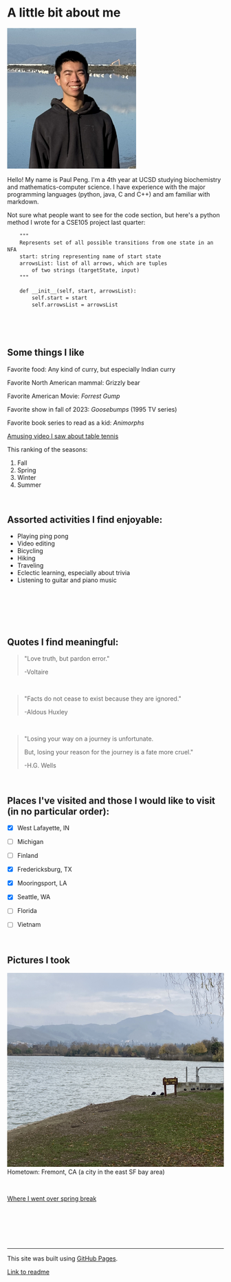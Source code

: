 # A little bit about me

<img src="https://github.com/Gr33nCamper/CS110-SP24LAB1/raw/add-fav-coding-lang/Images/IMG_9715.jpg" alt="image" width="300" height="auto">

Hello! My name is Paul Peng. I'm a 4th year at UCSD studying biochemistry and mathematics-computer science. I have experience with the major programming languages (python, java, C and C++) and am familiar with markdown. 

Not sure what people want to see for the code section, but here's a python method I wrote for a CSE105 project last quarter:
```
    """
    Represents set of all possible transitions from one state in an NFA
    start: string representing name of start state
    arrowsList: list of all arrows, which are tuples
        of two strings (targetState, input)
    """

    def __init__(self, start, arrowsList):
        self.start = start
        self.arrowsList = arrowsList
```

&nbsp;

&nbsp;

## Some things I like

Favorite food: Any kind of curry, but especially Indian curry

Favorite North American mammal: Grizzly bear

Favorite American Movie: _Forrest Gump_

Favorite show in fall of 2023: _Goosebumps_ (1995 TV series)

Favorite book series to read as a kid: _Animorphs_

[Amusing video I saw about table tennis](https://youtu.be/HlusZiyl_5Q?si=Yjw_vZ-3bcs0nknq)

This ranking of the seasons:
1. Fall
2. Spring
3. Winter
4. Summer

&nbsp;

## Assorted activities I find enjoyable: 
- Playing ping pong
- Video editing
- Bicycling
- Hiking
- Traveling
- Eclectic learning, especially about trivia
- Listening to guitar and piano music

&nbsp;

&nbsp;

&nbsp;

## Quotes I find meaningful:
> "Love truth, but pardon error."
>
> -Voltaire

&nbsp;

> "Facts do not cease to exist because they are ignored."
>
> -Aldous Huxley

&nbsp;

> "Losing your way on a journey is unfortunate.
> 
>But, losing your reason for the journey is a fate more cruel."
>
> -H.G. Wells

&nbsp;

## Places I've visited and those I would like to visit (in no particular order):
- [x] West Lafayette, IN
- [ ] Michigan
- [ ] Finland
- [x] Fredericksburg, TX
- [x] Mooringsport, LA
- [x] Seattle, WA
- [ ] Florida
- [ ] Vietnam



&nbsp;

## Pictures I took

<img src=https://github.com/Gr33nCamper/CS110-SP24LAB1/blob/add-fav-coding-lang/Images/IMG_2526.JPG width="600" height="450">
Hometown: Fremont, CA (a city in the east SF bay area)

&nbsp;

[Where I went over spring break](https://github.com/Gr33nCamper/CS110-SP24LAB1/blob/add-fav-coding-lang/Images/IMG_5747.jpg?raw=true)

&nbsp;

&nbsp;

&nbsp;

---

This site was built using [GitHub Pages](https://pages.github.com/).

[Link to readme](https://github.com/Gr33nCamper/CS110-SP24LAB1/README)
